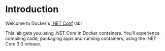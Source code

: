# Introduction

Welcome to Docker's [.NET Conf](https://www.dotnetconf.net) lab!

This lab gets you using .NET Core in Docker containers. You'll experience compiling code, packaging apps and running containers, using the .NET Core 3.0 release.

